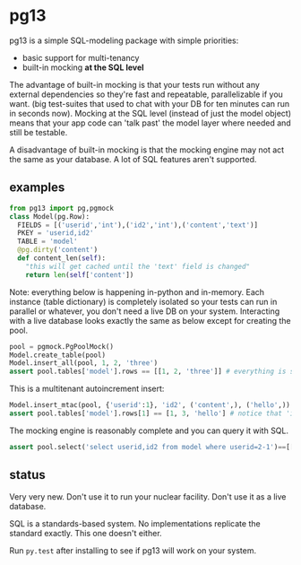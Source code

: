 # pg13

pg13 is a simple SQL-modeling package with simple priorities:
* basic support for multi-tenancy
* built-in mocking **at the SQL level**

The advantage of built-in mocking is that your tests run without any external dependencies so they're fast and repeatable, parallelizable if you want. (big test-suites that used to chat with your DB for ten minutes can run in seconds now). Mocking at the SQL level (instead of just the model object) means that your app code can 'talk past' the model layer where needed and still be testable.

A disadvantage of built-in mocking is that the mocking engine may not act the same as your database. A lot of SQL features aren't supported.

## examples

```python
from pg13 import pg,pgmock
class Model(pg.Row):
  FIELDS = [('userid','int'),('id2','int'),('content','text')]
  PKEY = 'userid,id2'
  TABLE = 'model'
  @pg.dirty('content')
  def content_len(self):
    "this will get cached until the 'text' field is changed"
    return len(self['content'])
```
Note: everything below is happening in-python and in-memory. Each instance (table dictionary) is completely isolated so your tests can run in parallel or whatever, you don't need a live DB on your system. Interacting with a live database looks exactly the same as below except for creating the pool.
```python
pool = pgmock.PgPoolMock()
Model.create_table(pool)
Model.insert_all(pool, 1, 2, 'three')
assert pool.tables['model'].rows == [[1, 2, 'three']] # everything is stored like you'd expect
```
This is a multitenant autoincrement insert:
```python
Model.insert_mtac(pool, {'userid':1}, 'id2', ('content',), ('hello',))
assert pool.tables['model'].rows[1] == [1, 3, 'hello'] # notice that 'id2' is one more than for the previous row
```
The mocking engine is reasonably complete and you can query it with SQL.
```python
assert pool.select('select userid,id2 from model where userid=2-1')==[[1,2],[1,3]]
```

## status

Very very new. Don't use it to run your nuclear facility. Don't use it as a live database.

SQL is a standards-based system. No implementations replicate the standard exactly. This one doesn't either.

Run `py.test` after installing to see if pg13 will work on your system.

